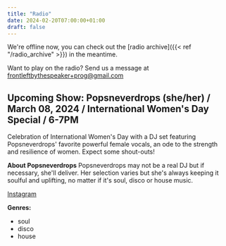 ```yaml
---
title: "Radio"
date: 2024-02-20T07:00:00+01:00
draft: false
---
```

We're offline now, you can check out the [radio archive]({{< ref "/radio_archive" >}}) in the meantime.

Want to play on the radio? Send us a message at <frontleftbythespeaker+prog@gmail.com>


## Upcoming Show: Popsneverdrops (she/her) / March 08, 2024 / International Women's Day Special / 6-7PM
<!--{{< youtube id="PxAotJwM24c" autoplay="true">}}-->
Celebration of International Women's Day with a DJ set featuring Popsneverdrops' favorite powerful female vocals, an ode to the strength and resilience of women. Expect some shout-outs!

**About Popsneverdrops**
Popsneverdrops may not be a real DJ but if necessary, she'll deliver. Her selection varies but she's always keeping it soulful and uplifting, no matter if it's soul, disco or house music.

[Instagram](https://www.instagram.com/popsneverdrops/)

**Genres:**
- soul
- disco
- house

